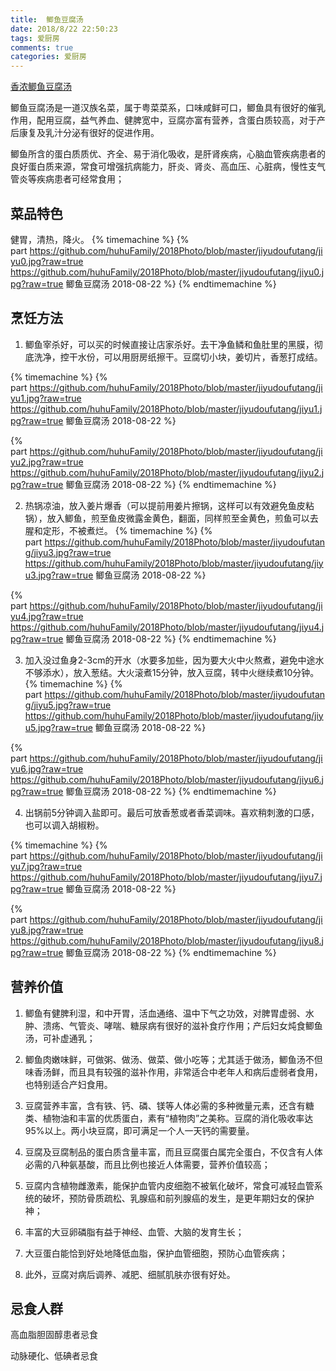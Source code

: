 ```yaml
---
title:  鲫鱼豆腐汤
date: 2018/8/22 22:50:23 
tags: 爱厨房
comments: true
categories: 爱厨房
---
```


[香浓鲫鱼豆腐汤](https://www.baidu.com/sf_bk/item/鲫鱼豆腐汤/1092695?fr=aladdin&ms=1&rid=7477583388449665797)

鲫鱼豆腐汤是一道汉族名菜，属于粤菜菜系，口味咸鲜可口，鲫鱼具有很好的催乳作用，配用豆腐，益气养血、健脾宽中，豆腐亦富有营养，含蛋白质较高，对于产后康复及乳汁分泌有很好的促进作用。

鲫鱼所含的蛋白质质优、齐全、易于消化吸收，是肝肾疾病，心脑血管疾病患者的良好蛋白质来源，常食可增强抗病能力，肝炎、肾炎、高血压、心脏病，慢性支气管炎等疾病患者可经常食用；

## 菜品特色
健胃，清热，降火。
{% timemachine %}
{% part https://github.com/huhuFamily/2018Photo/blob/master/jiyudoufutang/jiyu0.jpg?raw=true https://github.com/huhuFamily/2018Photo/blob/master/jiyudoufutang/jiyu0.jpg?raw=true 鲫鱼豆腐汤 2018-08-22 %}
{% endtimemachine %}
## 烹饪方法

1. 鲫鱼宰杀好，可以买的时候直接让店家杀好。去干净鱼鳞和鱼肚里的黑膜，彻底洗净，控干水份，可以用厨房纸擦干。豆腐切小块，姜切片，香葱打成结。

{% timemachine %}
{% part https://github.com/huhuFamily/2018Photo/blob/master/jiyudoufutang/jiyu1.jpg?raw=true https://github.com/huhuFamily/2018Photo/blob/master/jiyudoufutang/jiyu1.jpg?raw=true 鲫鱼豆腐汤 2018-08-22 %}

{% part https://github.com/huhuFamily/2018Photo/blob/master/jiyudoufutang/jiyu2.jpg?raw=true https://github.com/huhuFamily/2018Photo/blob/master/jiyudoufutang/jiyu2.jpg?raw=true  鲫鱼豆腐汤 2018-08-22 %}
{% endtimemachine %}

2.  热锅凉油，放入姜片爆香（可以提前用姜片擦锅，这样可以有效避免鱼皮粘锅），放入鲫鱼，煎至鱼皮微露金黄色，翻面，同样煎至金黄色，煎鱼可以去腥和定形，不被煮烂。
{% timemachine %}
{% part https://github.com/huhuFamily/2018Photo/blob/master/jiyudoufutang/jiyu3.jpg?raw=true https://github.com/huhuFamily/2018Photo/blob/master/jiyudoufutang/jiyu3.jpg?raw=true 鲫鱼豆腐汤 2018-08-22 %}

{% part https://github.com/huhuFamily/2018Photo/blob/master/jiyudoufutang/jiyu4.jpg?raw=true https://github.com/huhuFamily/2018Photo/blob/master/jiyudoufutang/jiyu4.jpg?raw=true 鲫鱼豆腐汤 2018-08-22 %}
{% endtimemachine %}

3.  加入没过鱼身2-3cm的开水（水要多加些，因为要大火中火熬煮，避免中途水不够添水），放入葱结。大火滚煮15分钟，放入豆腐，转中火继续煮10分钟。
{% timemachine %}
{% part https://github.com/huhuFamily/2018Photo/blob/master/jiyudoufutang/jiyu5.jpg?raw=true https://github.com/huhuFamily/2018Photo/blob/master/jiyudoufutang/jiyu5.jpg?raw=true 鲫鱼豆腐汤 2018-08-22 %}

{% part https://github.com/huhuFamily/2018Photo/blob/master/jiyudoufutang/jiyu6.jpg?raw=true https://github.com/huhuFamily/2018Photo/blob/master/jiyudoufutang/jiyu6.jpg?raw=true 鲫鱼豆腐汤 2018-08-22 %}
{% endtimemachine %}

4.  出锅前5分钟调入盐即可。最后可放香葱或者香菜调味。喜欢稍刺激的口感，也可以调入胡椒粉。

{% timemachine %}
{% part https://github.com/huhuFamily/2018Photo/blob/master/jiyudoufutang/jiyu7.jpg?raw=true https://github.com/huhuFamily/2018Photo/blob/master/jiyudoufutang/jiyu7.jpg?raw=true 鲫鱼豆腐汤 2018-08-22 %}

{% part https://github.com/huhuFamily/2018Photo/blob/master/jiyudoufutang/jiyu8.jpg?raw=true https://github.com/huhuFamily/2018Photo/blob/master/jiyudoufutang/jiyu8.jpg?raw=true 鲫鱼豆腐汤 2018-08-22 %}
{% endtimemachine %}

## 营养价值

1. 鲫鱼有健脾利湿，和中开胃，活血通络、温中下气之功效，对脾胃虚弱、水肿、溃疡、气管炎、哮喘、糖尿病有很好的滋补食疗作用；产后妇女炖食鲫鱼汤，可补虚通乳；

2. 鲫鱼肉嫩味鲜，可做粥、做汤、做菜、做小吃等；尤其适于做汤，鲫鱼汤不但味香汤鲜，而且具有较强的滋补作用，非常适合中老年人和病后虚弱者食用，也特别适合产妇食用。

3. 豆腐营养丰富，含有铁、钙、磷、镁等人体必需的多种微量元素，还含有糖类、植物油和丰富的优质蛋白，素有“植物肉”之美称。豆腐的消化吸收率达95%以上。两小块豆腐，即可满足一个人一天钙的需要量。

4. 豆腐及豆腐制品的蛋白质含量丰富，而且豆腐蛋白属完全蛋白，不仅含有人体必需的八种氨基酸，而且比例也接近人体需要，营养价值较高；

5. 豆腐内含植物雌激素，能保护血管内皮细胞不被氧化破坏，常食可减轻血管系统的破坏，预防骨质疏松、乳腺癌和前列腺癌的发生，是更年期妇女的保护神；

6. 丰富的大豆卵磷脂有益于神经、血管、大脑的发育生长；

7. 大豆蛋白能恰到好处地降低血脂，保护血管细胞，预防心血管疾病；

8. 此外，豆腐对病后调养、减肥、细腻肌肤亦很有好处。

## 忌食人群

高血脂胆固醇患者忌食

动脉硬化、低碘者忌食

